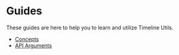 # Guides

These guides are here to help you to learn and utilize Timeline Utils.

- [Concepts](./concepts.md)
- [API Arguments](./api-arguments.md)
